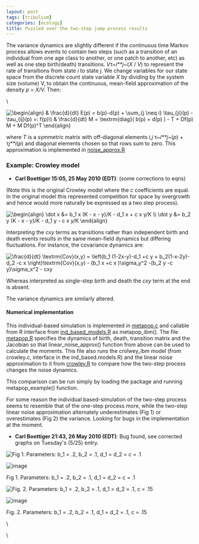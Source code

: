 ```yaml
---
layout: post
tags: [tribolium]
categories: [ecology]
title: Puzzled over the two-step jump process results
---
```







 








The variance dynamics are slightly different if the continuous time
Markov process allows events to contain two steps (such as a transition
of an individual from one age class to another, or one patch to another,
etc) as well as one step birth/death) transitions. *V*τ~*i**j*~(*X* /
*V*) to represent the rate of transitions from state *i* to state *j*.
We change variables for our state space from the discrete count state
variable *X* by dividing by the system size (volume) V, to obtain the
continuous, mean-field approximation of the density *p = X/V.* Then:

\

![ \\begin{align} & \\frac{d}{dt} E(p) = b(p)-d(p) + \\sum\_{j \\neq i}
\\tau\_{ji}(p) - \\tau\_{ij}(p) =: f(p)\\\\ & \\frac{d}{dt} M =
\\textrm{diag}( b(p) + d(p) ) - T + Df(p) M + M Df(p)\^T \\end{align}
](http://openwetware.org/images/math/5/e/b/5eb413fd88e12c41c39cf48c811fc71a.png)

where *T* is a symmetric matrix with off-diagonal elements *i,j*
τ~*i**j*~(*p*) + τ*j**i*(*p*) and diagonal elements chosen so that rows
sum to zero. This approximation is implemented in
[noise\_approx.R](http://github.com/cboettig/structured-populations/blob/master/R/noise_approx.R "http://github.com/cboettig/structured-populations/blob/master/R/noise_approx.R")

### Example: Crowley model

-   **Carl Boettiger 15:05, 25 May 2010 (EDT)**: (some corrections to
    eqns)

(Note this is the original Crowley model where the *c* coefficients are
equal. In the original model this represented competition for space by
overgrowth and hence would more naturally be expressed as a two step
process).

![ \\begin{align} \\dot x &= b\_1 x (K - x - y)/K - d\_1 x + c x y/K
\\\\ \\dot y &= b\_2 y (K - x - y)/K - d\_1 y - c x y/K \\end{align}
](http://openwetware.org/images/math/7/c/4/7c49b2c47e74e60537d6345e8b7a9c6a.png)

Interpreting the *cxy* terms as transitions rather than independent
birth and death events results in the same mean-field dynamics but
differing fluctuations. For instance, the covariance dynamics are:

![ \\frac{d}{dt} \\textrm{Cov}(x,y) = \\left(b\_1 (1-2x-y)-d\_1 +c y +
b\_2(1-x-2y)-d\_2 -c x \\right)\\textrm{Cov}(x,y) - (b\_1 x +c x
)\\sigma\_y\^2 -(b\_2 y -c y)\\sigma\_x\^2 - cxy
](http://openwetware.org/images/math/2/4/c/24c57b2b520fa2223fc7f059ade57d81.png)

Whereas interpreted as single-step birth and death the *cxy* term at the
end is absent.

The variance dynamics are similarly altered.

#### Numerical implementation

This individual-based simulation is implemented in
[metapop.c](http://github.com/cboettig/structured-populations/blob/master/src/metapop.c "http://github.com/cboettig/structured-populations/blob/master/src/metapop.c")
and callable from R interface from
[ind\_based\_models.R](http://github.com/cboettig/structured-populations/blob/master/R/ind_based_models.R "http://github.com/cboettig/structured-populations/blob/master/R/ind_based_models.R")
as metapop\_ibm(). The file
[metapop.R](http://github.com/cboettig/structured-populations/blob/master/R/metapop.R "http://github.com/cboettig/structured-populations/blob/master/R/metapop.R")
specifies the dynamics of birth, death, transition matrix and the
Jacobian so that linear\_noise\_approx() function from above can be used
to calculate the moments. This file also runs the crolwey\_ibm model
(from crowley.c, interface in the ind\_based.models.R) and the linear
noise approximation to it from
[crowley.R](http://github.com/cboettig/structured-populations/blob/master/R/crowley.R "http://github.com/cboettig/structured-populations/blob/master/R/crowley.R")
to compare how the two-step process changes the noise dynamics.

This comparison can be run simply by loading the package and running
metapop\_example() function.

For some reason the individual based-simulation of the two-step process
seems to resemble that of the one-step process more, while the two-step
linear noise approximation alternately underestimates (Fig 1) or
overestimates (Fig 2) the variance. Looking for bugs in the
implementation at the moment.

-   **Carl Boettiger 21:43, 26 May 2010 (EDT)**: Bug found, see
    corrected graphs on Tuesday's (5/25) entry.

![Fig 1. Parameters: b\_1 = .2, b\_2 = .1, d\_1 = d\_2 = c =
.1](http://openwetware.org/images/thumb/8/84/Compare_noise.png/360px-Compare_noise.png)

![image](/skins/common/images/magnify-clip.png)

Fig 1. Parameters: b\_1 = .2, b\_2 = .1, d\_1 = d\_2 = c = .1

![Fig. 2. Parameters: b\_1 = .2, b\_2 = .1, d\_1 = d\_2 = .1, c =
.15](http://openwetware.org/images/thumb/f/f3/Compare_noise2.png/360px-Compare_noise2.png)

![image](/skins/common/images/magnify-clip.png)

Fig. 2. Parameters: b\_1 = .2, b\_2 = .1, d\_1 = d\_2 = .1, c = .15

\

\

